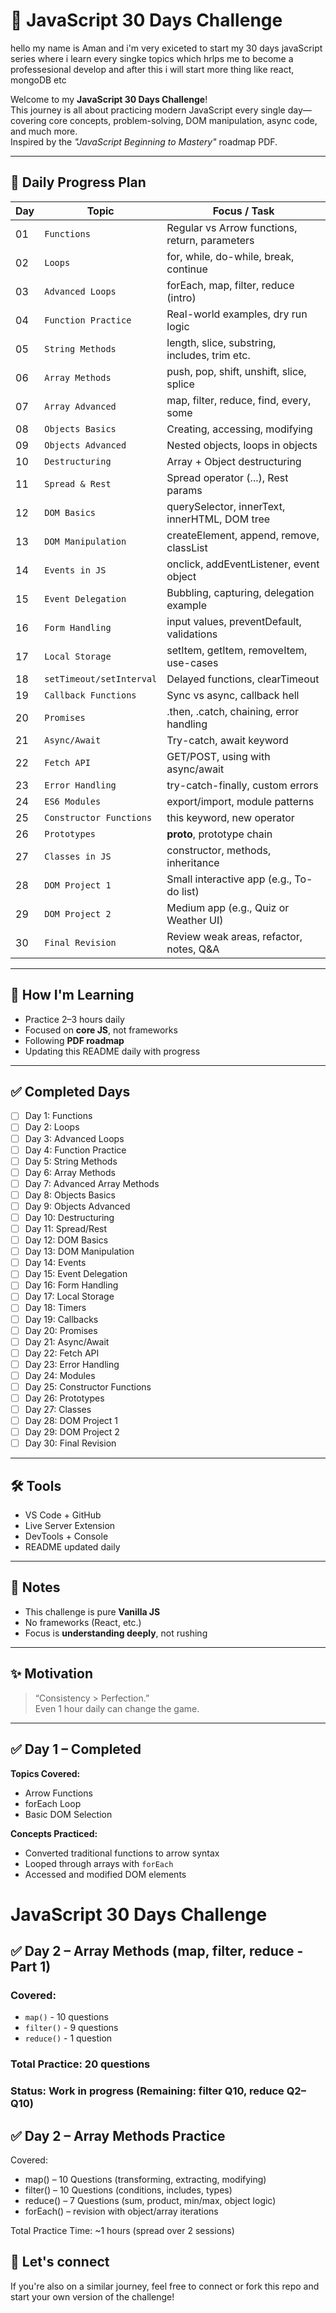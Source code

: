 # 🚀 JavaScript 30 Days Challenge

hello my name is Aman and i'm very exiceted to start my 30 days javaScript series where i learn every singke topics which hrlps me to become a professesional develop and after this i will start more thing like react, mongoDB etc

Welcome to my **JavaScript 30 Days Challenge**!  
This journey is all about practicing modern JavaScript every single day—covering core concepts, problem-solving, DOM manipulation, async code, and much more.  
Inspired by the *"JavaScript Beginning to Mastery"* roadmap PDF.

---

## 📅 Daily Progress Plan

| Day | Topic | Focus / Task |
|-----|-------|--------------|
| 01  | `Functions` | Regular vs Arrow functions, return, parameters |
| 02  | `Loops` | for, while, do-while, break, continue |
| 03  | `Advanced Loops` | forEach, map, filter, reduce (intro) |
| 04  | `Function Practice` | Real-world examples, dry run logic |
| 05  | `String Methods` | length, slice, substring, includes, trim etc. |
| 06  | `Array Methods` | push, pop, shift, unshift, slice, splice |
| 07  | `Array Advanced` | map, filter, reduce, find, every, some |
| 08  | `Objects Basics` | Creating, accessing, modifying |
| 09  | `Objects Advanced` | Nested objects, loops in objects |
| 10  | `Destructuring` | Array + Object destructuring |
| 11  | `Spread & Rest` | Spread operator (...), Rest params |
| 12  | `DOM Basics` | querySelector, innerText, innerHTML, DOM tree |
| 13  | `DOM Manipulation` | createElement, append, remove, classList |
| 14  | `Events in JS` | onclick, addEventListener, event object |
| 15  | `Event Delegation` | Bubbling, capturing, delegation example |
| 16  | `Form Handling` | input values, preventDefault, validations |
| 17  | `Local Storage` | setItem, getItem, removeItem, use-cases |
| 18  | `setTimeout/setInterval` | Delayed functions, clearTimeout |
| 19  | `Callback Functions` | Sync vs async, callback hell |
| 20  | `Promises` | .then, .catch, chaining, error handling |
| 21  | `Async/Await` | Try-catch, await keyword |
| 22  | `Fetch API` | GET/POST, using with async/await |
| 23  | `Error Handling` | try-catch-finally, custom errors |
| 24  | `ES6 Modules` | export/import, module patterns |
| 25  | `Constructor Functions` | this keyword, new operator |
| 26  | `Prototypes` | __proto__, prototype chain |
| 27  | `Classes in JS` | constructor, methods, inheritance |
| 28  | `DOM Project 1` | Small interactive app (e.g., To-do list) |
| 29  | `DOM Project 2` | Medium app (e.g., Quiz or Weather UI) |
| 30  | `Final Revision` | Review weak areas, refactor, notes, Q&A |

---

## 🧠 How I'm Learning

- Practice 2–3 hours daily
- Focused on **core JS**, not frameworks
- Following **PDF roadmap**
- Updating this README daily with progress

---

## ✅ Completed Days

- [ ] Day 1: Functions
- [ ] Day 2: Loops
- [ ] Day 3: Advanced Loops
- [ ] Day 4: Function Practice
- [ ] Day 5: String Methods
- [ ] Day 6: Array Methods
- [ ] Day 7: Advanced Array Methods
- [ ] Day 8: Objects Basics
- [ ] Day 9: Objects Advanced
- [ ] Day 10: Destructuring
- [ ] Day 11: Spread/Rest
- [ ] Day 12: DOM Basics
- [ ] Day 13: DOM Manipulation
- [ ] Day 14: Events
- [ ] Day 15: Event Delegation
- [ ] Day 16: Form Handling
- [ ] Day 17: Local Storage
- [ ] Day 18: Timers
- [ ] Day 19: Callbacks
- [ ] Day 20: Promises
- [ ] Day 21: Async/Await
- [ ] Day 22: Fetch API
- [ ] Day 23: Error Handling
- [ ] Day 24: Modules
- [ ] Day 25: Constructor Functions
- [ ] Day 26: Prototypes
- [ ] Day 27: Classes
- [ ] Day 28: DOM Project 1
- [ ] Day 29: DOM Project 2
- [ ] Day 30: Final Revision

---

## 🛠 Tools

- VS Code + GitHub
- Live Server Extension
- DevTools + Console
- README updated daily

---

## 📌 Notes

- This challenge is pure **Vanilla JS**
- No frameworks (React, etc.)
- Focus is **understanding deeply**, not rushing

---

## ✨ Motivation

> “Consistency > Perfection.”  
> Even 1 hour daily can change the game.

---

## ✅ Day 1 – Completed

**Topics Covered:**
- Arrow Functions
- forEach Loop
- Basic DOM Selection

**Concepts Practiced:**
- Converted traditional functions to arrow syntax
- Looped through arrays with `forEach`
- Accessed and modified DOM elements

# JavaScript 30 Days Challenge

## ✅ Day 2 – Array Methods (map, filter, reduce - Part 1)

### Covered:
- `map()` - 10 questions
- `filter()` - 9 questions
- `reduce()` - 1 question

### Total Practice: 20 questions
### Status: Work in progress (Remaining: filter Q10, reduce Q2–Q10)

## ✅ Day 2 – Array Methods Practice

Covered:
- map() – 10 Questions (transforming, extracting, modifying)
- filter() – 10 Questions (conditions, includes, types)
- reduce() – 7 Questions (sum, product, min/max, object logic)
- forEach() – revision with object/array iterations

Total Practice Time: ~1 hours (spread over 2 sessions)

## 📍 Let's connect

If you're also on a similar journey, feel free to connect or fork this repo and start your own version of the challenge!

